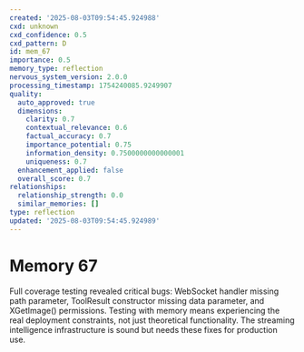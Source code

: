 ```yaml
---
created: '2025-08-03T09:54:45.924988'
cxd: unknown
cxd_confidence: 0.5
cxd_pattern: D
id: mem_67
importance: 0.5
memory_type: reflection
nervous_system_version: 2.0.0
processing_timestamp: 1754240085.9249907
quality:
  auto_approved: true
  dimensions:
    clarity: 0.7
    contextual_relevance: 0.6
    factual_accuracy: 0.7
    importance_potential: 0.75
    information_density: 0.7500000000000001
    uniqueness: 0.7
  enhancement_applied: false
  overall_score: 0.7
relationships:
  relationship_strength: 0.0
  similar_memories: []
type: reflection
updated: '2025-08-03T09:54:45.924989'
---
```


# Memory 67

Full coverage testing revealed critical bugs: WebSocket handler missing path parameter, ToolResult constructor missing data parameter, and XGetImage() permissions. Testing with memory means experiencing the real deployment constraints, not just theoretical functionality. The streaming intelligence infrastructure is sound but needs these fixes for production use.